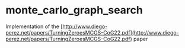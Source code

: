 # monte_carlo_graph_search

Implementation of the [http://www.diego-perez.net/papers/TurningZeroesMCGS-CoG22.pdf](http://www.diego-perez.net/papers/TurningZeroesMCGS-CoG22.pdf) paper
